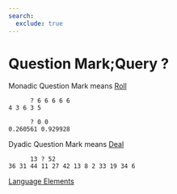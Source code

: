 ```yaml
---
search:
  exclude: true
---
```

<h1 class="heading"><span class="name">Question Mark;Query</span> <span class="command">?</span></h1>

Monadic Question Mark means
[Roll](../primitive-functions/roll.md)
```apl
      ? 6 6 6 6 6
4 3 6 3 5

      ? 0 0
0.260561 0.929928
```

Dyadic Question Mark means
[Deal](../primitive-functions/deal.md)
```apl
      13 ? 52
36 31 44 11 27 42 13 8 2 33 19 34 6
```
[Language Elements](./language-elements.md)


